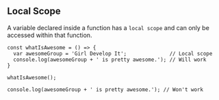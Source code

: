 ## Local Scope
A variable declared inside a function has a `local scope` and can only be accessed within that function.

```
const whatIsAwesome = () => {
  var awesomeGroup = 'Girl Develop It';              // Local scope
  console.log(awesomeGroup + ' is pretty awesome.'); // Will work
}

whatIsAwesome();

console.log(awesomeGroup + ' is pretty awesome.'); // Won't work
```